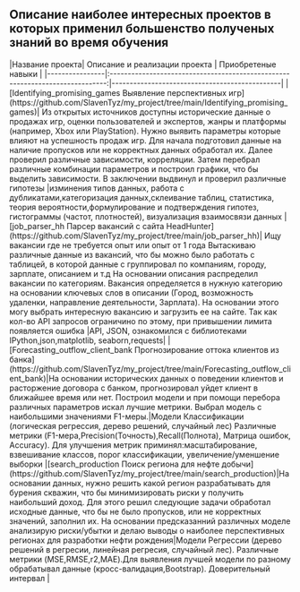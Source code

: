 
## Описание наиболее интересных проектов в которых применил большенство полученых знаний во время обучения 
<div class="foo">
|Название проекта|  Описание и  реализации проекта                                               | Приобретеные навыки                           |
|----------------|:-----------------------------------------------------------------------------:|-----------------------------------------------|
|[Identifying_promising_games Выявление перспективных игр](https://github.com/SlavenTyz/my_project/tree/main/Identifying_promising_games)| Из открытых источников доступны исторические данные о продажах игр, оценки пользователей и экспертов, жанры и платформы (например, Xbox или PlayStation). Нужно выявить параметры которые влияют на успешность продаж игр. Для начала подготовил данные на наличие пропусков или не корректных данных обработал их. Далее проверил различные зависимости, корреляции. Затем перебрал различные комбинации параметров и построил графики, что бы выделить зависимости. В заключении выдвинул и проверил различные гипотезы |изминения типов данных, работа с дубликатами,категоризация данных,склеивание таблиц, статистика, теория вероятности,формулирование и подтверждения гипотез, гистограммы (частот, плотностей), визуализация взаимосвязи данных
|[job_parser_hh Парсер вакансий с сайта HeadHunter](https://github.com/SlavenTyz/my_project/tree/main/job_parser_hh)|     Ищу вакансии где не требуется опыт или опыт от 1 года Вытаскиваю различные данные из вакансий, что бы можно  было работать с таблицей, в которой данные с группировал по компаниям, городу, зарплате, описанием и т.д На основании описания распределил вакансии по категориям. Вакансия определяется в нужную категорию на основании ключевых слов в описании (Город, возможность удаленки, направление деятельности, Зарплата). На основании этого могу выбрать интересную вакансию и загрузить ее на сайте. Так как кол-во API запросов ограничино по этому, при привышении лимита появляется ошибка            |API, JSON, ознакомился с библиотеками IPython,json,matplotlib, seaborn,requests|
|[Forecasting_outflow_client_bank Прогнозирование оттока клиентов из банка](https://github.com/SlavenTyz/my_project/tree/main/Forecasting_outflow_client_bank)|На основании исторических данных о поведении клиентов и расторжение договора с банком, прогнозировал уйдет клиент в ближайшее время или нет. Построил модели  и при помощи перебора различных параметров искал лучшие метрики. Выбрал модель с наибольшими значениями F1-меры.|Модели  Классификации (логическая регрессия, дерево решений, случайный лес) Различные метрики (F1-мера,Precision(Точность),Recall(Полнота), Матрица ошибок, Accuracy). Для улучшения метрик приминял:масштабирование, взвешивание классов, порог классификации, увеличение/уменшение выборки  
|[search_production Поиск региона для нефте добычи](https://github.com/SlavenTyz/my_project/tree/main/search_production)|На основании данных, нужно решить какой регион разрабатывать для бурения скважин, что бы минимизировать риски у получить наибольший доход. Для этого решил следующие задачи обработал исходные данные, что бы не было пропусков, или не корректных значений, заполнил их. На основании предсказанний различных моделе анализирую риски/убытки и делаю выводы о наиболее перспективных регионах для разработки нефти рождения|Модели  Регрессии (дерево решений в регресии, линейная регресия, случайный лес). Различные метрики (MSE,RMSE,r2,MAE).Для выявления лучшей модели по разному обрабатывал данные (кросс-валидация,Bootstrap). Доверительный интервал |
</div>
 
 


